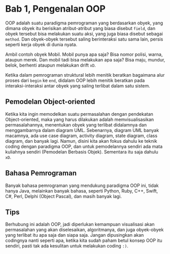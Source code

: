 # Bab 1, Pengenalan OOP

OOP adalah suatu paradigma pemrograman yang berdasarkan obyek, yang dimana obyek itu berisikan atribut-atribut yang biasa disebut `field`, dan obyek tersebut bisa melakukan suatu aksi, yang juga biasa disebut sebagai `method`. Dan obyek-obyek tersebut saling berinteraksi satu sama lain, persis seperti kerja obyek di dunia nyata.

Ambil contoh obyek Mobil. Mobil punya apa saja? Bisa nomor polisi, warna, ataupun merek. Dan mobil tadi bisa melakukan apa saja? Bisa maju, mundur, belok, berhenti ataupun melakukan drift `xD`.

Ketika dalam pemrograman struktural lebih menitik beratkan bagaimana alur proses dari `begin` ke `end`, didalam OOP lebih menitik beratkan pada interaksi-interaksi antar obyek yang saling terlibat dalam satu sistem.

## Pemodelan Object-oriented ##

Ketika kita ingin memodelkan suatu permasalahan dengan pendekatan Object-oriented, maka yang harus dilakukan adalah memvisualisasikan permasalahannya, menentukan obyek yang terlibat didalamnya dan menggambarnya dalam diagram UML. Sebenarnya, diagram UML banyak macamnya, ada use case diagram, activity diagram, state diagram, class diagram, dan banyak lagi. Namun, disini kita akan fokus dahulu ke teknik coding dengan paradigma OOP, dan untuk pemodelannya sendiri ada mata kuliahnya sendiri (Pemodelan Berbasis Objek). Sementara itu saja dahulu `xD`.

## Bahasa Pemrograman ##

Banyak bahasa pemrograman yang mendukung paradigma OOP ini, tidak hanya Java, melainkan banyak bahasa, seperti Python, Ruby, C++, Swift, C#, Perl, Delphi (Object Pascal), dan masih banyak lagi.

## Tips ##

Berhubung ini adalah OOP, jadi diperlukan kemampuan visualisasi akan permasalahan yang akan diselesaikan, algoritmanya, dan juga obyek-obyek yang terlibat itu apa saja dan siapa saja. Jangan dipusingkan akan codingnya nanti seperti apa, ketika kita sudah paham betul konsep OOP itu sendiri, pasti tak ada kesulitan untuk melakukan coding `:)`.
